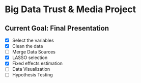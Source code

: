 # Big Data Trust & Media Project
## Current Goal: Final Presentation
- [x] Select the variables
- [x] Clean the data
- [ ] Merge Data Sources
- [X] LASSO selection
- [X] Fixed effects estimation
- [ ] Data Visualization
- [ ] Hypothesis Testing